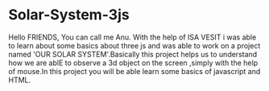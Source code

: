 # Solar-System-3js
Hello FRIENDS,
You can call me Anu.
With the help of ISA VESIT i was able to learn about some basics about three js and was able to work on 
a project named 'OUR SOLAR SYSTEM'.Basically this project helps us to understand how we are ablE to observe a 
3d object on the screen ,simply with the help of mouse.In this project you will be able learn some basics of javascript and HTML.
